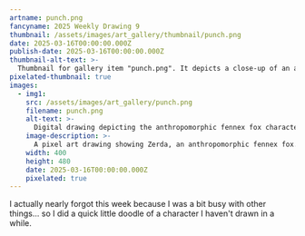 ```yaml
---
artname: punch.png
fancyname: 2025 Weekly Drawing 9
thumbnail: /assets/images/art_gallery/thumbnail/punch.png
date: 2025-03-16T00:00:00.000Z
publish-date: 2025-03-16T00:00:00.000Z
thumbnail-alt-text: >-
  Thumbnail for gallery item "punch.png". It depicts a close-up of an anthropomorphic fennec fox.
pixelated-thumbnail: true
images:
  - img1:
    src: /assets/images/art_gallery/punch.png
    filename: punch.png
    alt-text: >-
      Digital drawing depicting the anthropomorphic fennex fox character Zerda throwing a punch.
    image-description: >-
      A pixel art drawing showing Zerda, an anthropomorphic fennex fox. They are shown in greyscale, with blue shading and outlines. Their electrostatic arms are shown in yellow and green; their left arm is throwing a punch to their side. They are wearing a baggy hoodie and somewhat baggier trousers, with the trousers having darker shading than the hoodie. On their head is a beanie, their ears and a few tufts of hair coming from under it. They have a furrowed brow and their mouth isn't visible.
    width: 400
    height: 480
    date: 2025-03-16T00:00:00.000Z
    pixelated: true
---
```

<p>
	I actually nearly forgot this week because I was a bit busy with other things... so I did a quick little doodle of a character I haven't drawn in a while.
</p>
